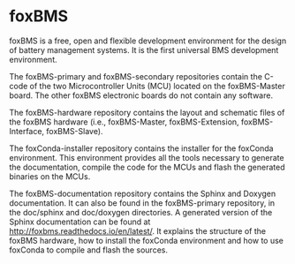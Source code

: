﻿foxBMS
======

foxBMS is a free, open and flexible development environment for the design of battery management systems. It is the first universal BMS development environment.

The foxBMS-primary and foxBMS-secondary repositories contain the C-code of the two Microcontroller Units (MCU) located on the foxBMS-Master board. The other foxBMS electronic boards do not contain any software.

The foxBMS-hardware repository contains the layout and schematic files of the foxBMS hardware (i.e., foxBMS-Master, foxBMS-Extension, foxBMS-Interface, foxBMS-Slave).

The foxConda-installer repository contains the installer for the foxConda environment. This environment provides all the tools necessary to generate the documentation, compile the code for the MCUs and flash the generated binaries on the MCUs.

The foxBMS-documentation repository contains the Sphinx and Doxygen documentation. It can also be found in the foxBMS-primary repository, in the doc/sphinx and doc/doxygen directories. A generated version of the Sphinx documentation can be found at http://foxbms.readthedocs.io/en/latest/. It explains the structure of the foxBMS hardware, how to install the foxConda environment and how to use foxConda to compile and flash the sources.
